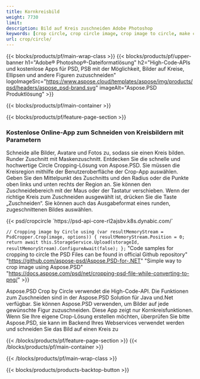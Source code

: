 ```yaml
---
title: Kornkreisbild
weight: 7730
limit: 
description: Bild auf Kreis zuschneiden Adobe Photoshop
keywords: [crop circle, crop circle image, crop image to circle, make circle photo]
url: crop/circle/
---
```

{{< blocks/products/pf/main-wrap-class >}}
{{< blocks/products/pf/upper-banner h1="Adobe® Photoshop®-Dateiformatlösung" h2="High-Code-APIs und kostenlose Apps für PSD, PSB mit der Möglichkeit, Bilder auf Kreise, Ellipsen und andere Figuren zuzuschneiden" logoImageSrc="https://www.aspose.cloud/templates/aspose/img/products/psd/headers/aspose_psd-brand.svg" imageAlt="Aspose.PSD Produktlösung" >}}

{{< blocks/products/pf/main-container >}}

{{< blocks/products/pf/feature-page-section >}}
<h3 class="headingpdleft">Kostenlose Online-App zum Schneiden von Kreisbildern mit Parametern</h3>
<p>Schneide alle Bilder, Avatare und Fotos zu, sodass sie einen Kreis bilden. Runder Zuschnitt mit Maskenzuschnitt. Entdecken Sie die schnelle und hochwertige Circle Cropping-Lösung von Aspose.PSD. Sie müssen die Kreisregion mithilfe der Benutzeroberfläche der Crop-App auswählen. Geben Sie den Mittelpunkt des Zuschnitts und den Radius oder die Punkte oben links und unten rechts der Region an. Sie können den Zuschneidebereich mit der Maus oder der Tastatur verschieben. Wenn der richtige Kreis zum Zuschneiden ausgewählt ist, drücken Sie die Taste „Zuschneiden“. Sie können auch das Ausgabeformat eines runden, zugeschnittenen Bildes auswählen.</p>
{{< psd/cropcircle `https://psd-api-core-rl2ajsbv.k8s.dynabic.com/` 

`// Cropping image by Circle
using (var resultMemoryStream = PsdCropper.Crop(image, options))
{
	resultMemoryStream.Position = 0;
	return await this.StorageService.Upload(storageId, resultMemoryStream).ConfigureAwait(false);
};` 
"Code samples for cropping to circle the PSD Files can be found in official Github repository"  "https://github.com/aspose-psd/Aspose.PSD-for-.NET" 
"Simple way to crop image using Aspose.PSD" "https://docs.aspose.com/psd/net/cropping-psd-file-while-converting-to-png/" >}}
<p>Aspose.PSD Crop by Circle verwendet die High-Code-API. Die Funktionen zum Zuschneiden sind in der Aspose.PSD Solution für Java und.Net verfügbar. Sie können Aspose.PSD verwenden, um Bilder auf jede gewünschte Figur zuzuschneiden. Diese App zeigt nur Kornkreisfunktionen. Wenn Sie Ihre eigene Crop-Lösung erstellen möchten, überprüfen Sie bitte Aspose.PSD, sie kann im Backend Ihres Webservices verwendet werden und schneiden Sie das Bild auf einen Kreis zu</p>
<!--<ul>
<li><a href="psb">PSB Circle Crop</a></li>
<li><a href="ellipse">Ellipse crop App</a></li>
</ul>-->
{{< /blocks/products/pf/feature-page-section >}}
{{< /blocks/products/pf/main-container >}}


{{< /blocks/products/pf/main-wrap-class >}}

{{< blocks/products/products-backtop-button >}}
